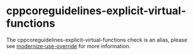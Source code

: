 # cppcoreguidelines-explicit-virtual-functions

The cppcoreguidelines-explicit-virtual-functions check is an alias,
please see [modernize-use-override](https://clang.llvm.org/extra/clang-tidy/checks/modernize-use-override.html) for
more information.
